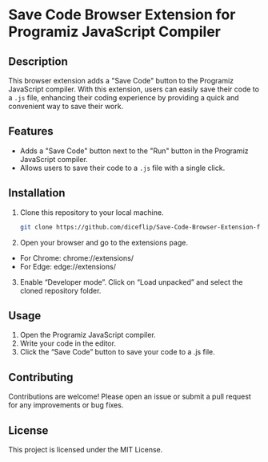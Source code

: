 # Save Code Browser Extension for Programiz JavaScript Compiler

## Description
This browser extension adds a "Save Code" button to the Programiz JavaScript compiler. With this extension, users can easily save their code to a `.js` file, enhancing their coding experience by providing a quick and convenient way to save their work.

## Features
- Adds a "Save Code" button next to the "Run" button in the Programiz JavaScript compiler.
- Allows users to save their code to a `.js` file with a single click.

## Installation
1. Clone this repository to your local machine.
   ```bash
   git clone https://github.com/diceflip/Save-Code-Browser-Extension-for-Programiz-JavaScript-Compiler
2. Open your browser and go to the extensions page.
- For Chrome: chrome://extensions/
- For Edge: edge://extensions/
3. Enable “Developer mode”.
  Click on “Load unpacked” and select the cloned repository folder.
## Usage
1. Open the Programiz JavaScript compiler.
2. Write your code in the editor.
3. Click the “Save Code” button to save your code to a .js file.
## Contributing
Contributions are welcome! Please open an issue or submit a pull request for any improvements or bug fixes.
## License
This project is licensed under the MIT License.

   
